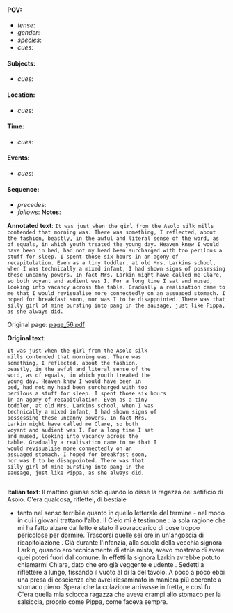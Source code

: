 #### POV: 
  - *tense*:
  - *gender*:
  - *species*:
  - *cues*:
#### Subjects:
  - *cues*:
#### Location:
  - *cues*:
#### Time:
  - *cues*:
#### Events:
  - *cues*:
#### Sequence:
  - *precedes*: 
  - *follows*:
**Notes**:


**Annotated text**:
`It was just when the girl from the Asolo silk mills contended that morning was. There was something, I reflected, about the fashion, beastly, in the awful and literal sense of the word, as of equals, in which youth treated the young day. Heaven knew I would have been in bed, had not my head been surcharged with too perilous a stuff for sleep. I spent those six hours in an agony of recapitulation. Even as a tiny toddler, at old Mrs. Larkins school, when I was technically a mixed infant, I had shown signs of possessing these uncanny powers. In fact Mrs. Larkin might have called me Clare, so both voyant and audient was I. For a long time I sat and mused, looking into vacancy across the table. Gradually a realisation came to me that I would revisualise more connectedly on an assuaged stomach. I hoped for breakfast soon, nor was I to be disappointed. There was that silly girl of mine bursting into pang in the sausage, just like Pippa, as she always did.`


Original page:
[page_56.pdf](https://github.com/vigji/cainjb/blob/main/source_material/pages/page_56.pdf)

**Original text**:
```
It was just when the girl from the Asolo silk 
mills contended that morning was. There was 
something, I reflected, about the fashion, 
beastly, in the awful and literal sense of the 
word, as of equals, in which youth treated the 
young day. Heaven knew I would have been in 
bed, had not my head been surcharged with too 
perilous a stuff for sleep. I spent those six hours 
in an agony of recapitulation. Even as a tiny 
toddler, at old Mrs. Larkins school, when I was 
technically a mixed infant, I had shown signs of 
possessing these uncanny powers. In fact Mrs. 
Larkin might have called me Clare, so both 
voyant and audient was I. For a long time I sat 
and mused, looking into vacancy across the 
table. Gradually a realisation came to me that I 
would revisualise more connectedly on an 
assuaged stomach. I hoped for breakfast soon, 
nor was I to be disappointed. There was that 
silly girl of mine bursting into pang in the 
sausage, just like Pippa, as she always did. 
```

```
```

**Italian text**:
Il mattino giunse solo quando lo disse la ragazza del
setificio di Asolo. C'era qualcosa, riflettei, di bestiale
- tanto nel senso terribile quanto in quello letterale
del termine - nel modo in cui i giovani trattano l'alba.
Il Cielo mi è testimone : la sola ragione che mi ha fatto
alzare dal letto è stato il sovraccarico di cose troppo
pericolose per dormire. Trascorsi quelle sei ore in
un'angoscia di ricapitolazione . Già durante l'infanzia,
alla scuola della vecchia signora Larkin, quando ero
tecnicamente di etnia mista, avevo mostrato di avere
quei poteri fuori dal comune. In effetti la signora
Larkin avrebbe potuto chiamarmi Chiara, dato che
ero già veggente e udente . Sedetti a riflettere a lungo,
fissando il vuoto al di là del tavolo. A poco a poco
ebbi una presa di coscienza che avrei riesaminato in
maniera più coerente a stomaco pieno. Sperai che la
colazione arrivasse in fretta, e così fu. C'era quella mia
sciocca ragazza che aveva crampi allo stomaco per la
salsiccia, proprio come Pippa, come faceva sempre.

